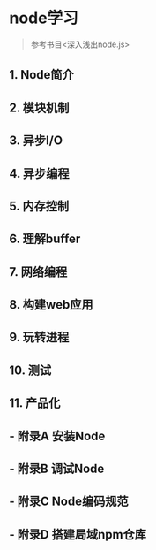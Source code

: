 # node学习
> 参考书目<深入浅出node.js>
## 1. Node简介
## 2. 模块机制
## 3. 异步I/O
## 4. 异步编程
## 5. 内存控制
## 6. 理解buffer
## 7. 网络编程
## 8. 构建web应用
## 9. 玩转进程
## 10. 测试
## 11. 产品化
## - 附录A 安装Node
## - 附录B 调试Node
## - 附录C Node编码规范
## - 附录D 搭建局域npm仓库
